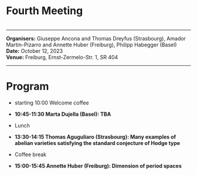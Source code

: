 
<HTML>
<BODY>
 <TABLE>
    <TR></TR>
	<H1>Fourth Meeting
	</H1>    
    </TR>
  </TABLE>
<hr>

<b>Organisers:</b>  Giuseppe Ancona and Thomas Dreyfus (Strasbourg), Amador Martin-Pizarro and Annette Huber (Freiburg), Philipp Habegger (Basel)<br>
<b>Date:</b> October 12, 2023<br>
<b>Venue:</b> Freiburg, Ernst-Zermelo-Str. 1, SR 404 
<p>
<hr>
<h1>Program</h1>
<ul>
<li> starting 10:00 Welcome coffee<p>
<li><b>10:45-11:30 Marta Dujella (Basel): TBA </b><p>
<li>Lunch<p>
<li><b>13:30-14:15  Thomas Aguguliaro (Strasbourg): Many examples of abelian varieties satisfying the standard conjecture of Hodge type</b><p><p>
<li>Coffee break<p>
<li><b>15:00-15:45 Annette Huber (Freiburg): Dimension of period spaces</b><p>
<p>

